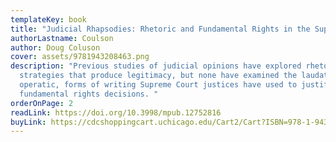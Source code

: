 ```yaml
---
templateKey: book
title: "Judicial Rhapsodies: Rhetoric and Fundamental Rights in the Supreme Court"
authorLastname: Coulson
author: Doug Coluson
cover: assets/9781943208463.png
description: "Previous studies of judicial opinions have explored rhetorical
  strategies that produce legitimacy, but none have examined the laudatory, even
  operatic, forms of writing Supreme Court justices have used to justify
  fundamental rights decisions. "
orderOnPage: 2
readLink: https://doi.org/10.3998/mpub.12752816
buyLink: https://cdcshoppingcart.uchicago.edu/Cart2/Cart?ISBN=978-1-943208-46-3&PRESS=amherst
---
```

